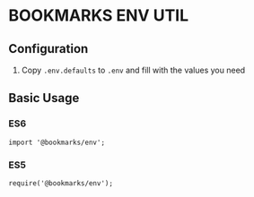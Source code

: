# BOOKMARKS ENV UTIL
## Configuration
1. Copy `.env.defaults` to `.env` and fill with the values you need

## Basic Usage
### ES6
```
import '@bookmarks/env';

```

### ES5
```
require('@bookmarks/env');

```
